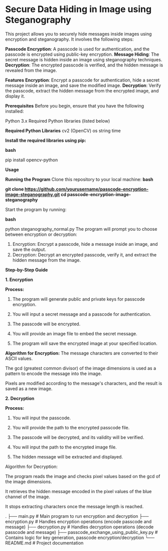 # Secure Data Hiding in Image using Steganography

This project allows you to securely hide messages inside images using encryption and steganography. It involves the following steps:

**Passcode Encryption**: A passcode is used for authentication, and the passcode is encrypted using public-key encryption.
**Message Hiding**: The secret message is hidden inside an image using steganography techniques.
**Decryption**: The encrypted passcode is verified, and the hidden message is revealed from the image.


**Features**
**Encryption**: Encrypt a passcode for authentication, hide a secret message inside an image, and save the modified image.
**Decryption**: Verify the passcode, extract the hidden message from the encrypted image, and display it.

**Prerequisites**
Before you begin, ensure that you have the following installed:

Python 3.x
Required Python libraries (listed below)

**Required Python Libraries**
cv2 (OpenCV)
os
string
time

**Install the required libraries using pip:**

**bash**

pip install opencv-python

**Usage**

**Running the Program**
Clone this repository to your local machine:
**bash**

**git clone https://github.com/yourusername/passcode-encryption-image-steganography.git
cd passcode-encryption-image-steganography**

Start the program by running:

**bash**

python steganography_normal.py
The program will prompt you to choose between encryption or decryption:

1. Encryption: Encrypt a passcode, hide a message inside an image, and save the output.
2. Decryption: Decrypt an encrypted passcode, verify it, and extract the hidden message from the image.

**Step-by-Step Guide**

**1. Encryption**

**Process:**

1. The program will generate public and private keys for passcode encryption.

2. You will input a secret message and a passcode for authentication.

3. The passcode will be encrypted.

4. You will provide an image file to embed the secret message.

5. The program will save the encrypted image at your specified location.

**Algorithm for Encryption:**
The message characters are converted to their ASCII values.

The gcd (greatest common divisor) of the image dimensions is used as a pattern to encode the message into the image.

Pixels are modified according to the message's characters, and the result is saved as a new image.

**2. Decryption**

**Process:**

1. You will input the passcode.

2. You will provide the path to the encrypted passcode file.

3. The passcode will be decrypted, and its validity will be verified.

4. You will input the path to the encrypted image file.

5. The hidden message will be extracted and displayed.


Algorithm for Decryption:

The program reads the image and checks pixel values based on the gcd of the image dimensions.

It retrieves the hidden message encoded in the pixel values of the blue channel of the image.

It stops extracting characters once the message length is reached.


.
├── main.py               # Main program to run encryption and decryption
├── encryption.py         # Handles encryption operations (encode passcode and message)
├── decryption.py         # Handles decryption operations (decode passcode and message)
├── passcode_exchange_using_public_key.py  # Contains logic for key generation, passcode encryption/decryption
└── README.md             # Project documentation
